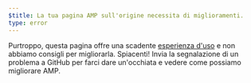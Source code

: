 ```yaml
---
$title: La tua pagina AMP sull'origine necessita di miglioramenti.
type: error
---
```


Purtroppo, questa pagina offre una scadente [esperienza d'uso](https://github.com/ampproject/amphtml/issues/new?assignees=&labels=Type%3A+Page+experience&template=page-experience.md&title=Page+experience+issue) e non abbiamo consigli per migliorarla. Spiacenti! <a>Invia la segnalazione di un problema a GitHub</a> per farci dare un'occhiata e vedere come possiamo migliorare AMP.
